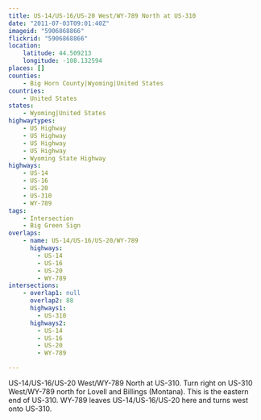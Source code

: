 ```yaml
---
title: US-14/US-16/US-20 West/WY-789 North at US-310
date: "2011-07-03T09:01:40Z"
imageid: "5906868866"
flickrid: "5906868866"
location:
    latitude: 44.509213
    longitude: -108.132594
places: []
counties:
    - Big Horn County|Wyoming|United States
countries:
    - United States
states:
    - Wyoming|United States
highwaytypes:
    - US Highway
    - US Highway
    - US Highway
    - US Highway
    - Wyoming State Highway
highways:
    - US-14
    - US-16
    - US-20
    - US-310
    - WY-789
tags:
    - Intersection
    - Big Green Sign
overlaps:
    - name: US-14/US-16/US-20/WY-789
      highways:
        - US-14
        - US-16
        - US-20
        - WY-789
intersections:
    - overlap1: null
      overlap2: 88
      highways1:
        - US-310
      highways2:
        - US-14
        - US-16
        - US-20
        - WY-789

---
```

US-14/US-16/US-20 West/WY-789 North at US-310.  Turn right on US-310 West/WY-789 north for Lovell and Billings (Montana).  This is the eastern end of US-310.  WY-789 leaves US-14/US-16/US-20 here and turns west onto US-310.